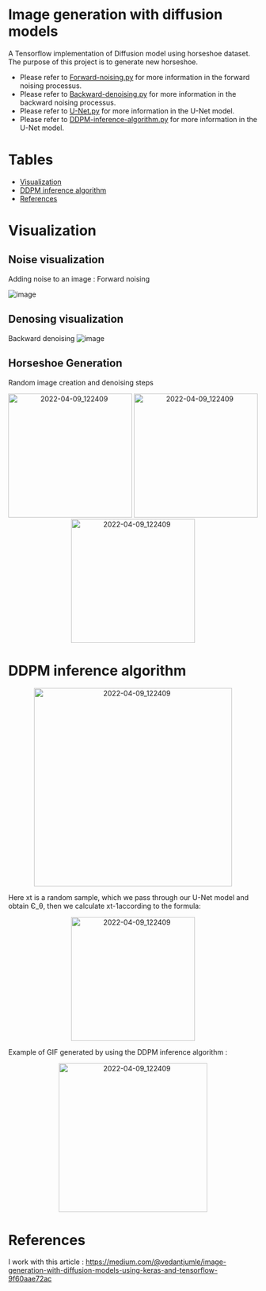 # Image generation with diffusion models
A Tensorflow implementation of Diffusion model using horseshoe dataset. The purpose of this project is to generate new horseshoe. 
- Please refer to [Forward-noising.py](Forward-noising.py) for more information in the forward noising processus.
- Please refer to [Backward-denoising.py](Diffusion-model/Backward-denoising.py) for more information in the backward noising processus.
- Please refer to [U-Net.py](Diffusion-model/U-Net.py) for more information in the U-Net model.
- Please refer to [DDPM-inference-algorithm.py](Diffusion-model/DDPM-inference-algorithm.py) for more information in the U-Net model.

# Tables
- [Visualization](#visualization)
- [DDPM inference algorithm](#ddpm-inference-algorithm)
- [References](#references)


# Visualization

## Noise visualization
Adding noise to an image : Forward noising

![image](https://user-images.githubusercontent.com/98736513/229776242-b4aeb7c0-72be-4d5d-9204-738e6ce94a5e.png)

## Denosing visualization
Backward denoising
![image](https://user-images.githubusercontent.com/98736513/229785108-c5148a6f-d9f3-495c-ab84-63f023eb6a4a.png)


## Horseshoe Generation 
Random image creation and denoising steps
<p align="center">
<img width="250" alt="2022-04-09_122409" src="https://user-images.githubusercontent.com/98736513/229776537-0a3b8490-34f5-47d3-982d-cff0acd7c738.gif">
<img width="250" alt="2022-04-09_122409" src="https://user-images.githubusercontent.com/98736513/229782535-b1cde1a3-e5a1-400b-be73-0e0d574add04.gif">
<img width="250" alt="2022-04-09_122409" src="https://user-images.githubusercontent.com/98736513/229782868-a7cb0d79-d4b4-4313-a889-853649b1a411.gif">
</p>


# DDPM inference algorithm

<p align="center">
<img width="400" alt="2022-04-09_122409" src="https://user-images.githubusercontent.com/98736513/232741869-d908aa01-a860-44b4-9891-d794a59e473c.png">
</p>

Here xt is a random sample, which we pass through our U-Net model and obtain Є_θ, then we calculate xt-1according to the formula:

<p align="center">
<img width="250" alt="2022-04-09_122409" src="https://user-images.githubusercontent.com/98736513/232742651-db5b755b-6aa0-4e71-aa23-9472c7a81f56.png">
</p>

Example of GIF generated by using the DDPM inference algorithm :

<p align="center">
<img width="300" alt="2022-04-09_122409" src="https://user-images.githubusercontent.com/98736513/229776537-0a3b8490-34f5-47d3-982d-cff0acd7c738.gif">
</p>

# References
I work with this article : https://medium.com/@vedantjumle/image-generation-with-diffusion-models-using-keras-and-tensorflow-9f60aae72ac
